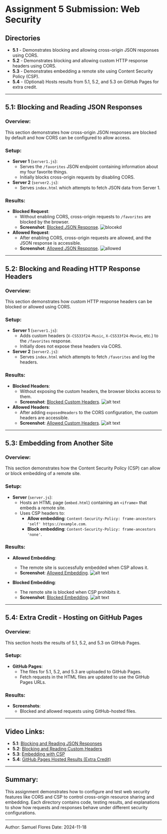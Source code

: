 

# Assignment 5 Submission: Web Security

## Directories

- **5.1** - Demonstrates blocking and allowing cross-origin JSON responses using CORS.
- **5.2** - Demonstrates blocking and allowing custom HTTP response headers using CORS.
- **5.3** - Demonstrates embedding a remote site using Content Security Policy (CSP).
- **5.4** - (Optional) Hosts results from 5.1, 5.2, and 5.3 on GitHub Pages for extra credit.


---

## **5.1: Blocking and Reading JSON Responses**

### Overview:
This section demonstrates how cross-origin JSON responses are blocked by default and how CORS can be configured to allow access.

### Setup:
- **Server 1** (`server1.js`):
  - Serves the `/favorites` JSON endpoint containing information about my four favorite things.
  - Initially blocks cross-origin requests by disabling CORS.
- **Server 2** (`server2.js`):
  - Serves `index.html` which attempts to fetch JSON data from Server 1.

### Results:
- **Blocked Request**:
  - Without enabling CORS, cross-origin requests to `/favorites` are blocked by the browser.
  - **Screenshot**: [Blocked JSON Response](#).
![blocekd](5.1/CORS-testing-blocked5.1.png)
- **Allowed Request**:
  - After enabling CORS, cross-origin requests are allowed, and the JSON response is accessible.
  - **Screenshot**: [Allowed JSON Response](#).
![allowed](5.1/CORS-testing-allowed5.1.png)
---

## **5.2: Blocking and Reading HTTP Response Headers**

### Overview:
This section demonstrates how custom HTTP response headers can be blocked or allowed using CORS.

### Setup:
- **Server 1** (`server1.js`):
  - Adds custom headers (`X-CS533f24-Music`, `X-CS533f24-Movie`, etc.) to the `/favorites` response.
  - Initially does not expose these headers via CORS.
- **Server 2** (`server2.js`):
  - Serves `index.html` which attempts to fetch `/favorites` and log the headers.

### Results:
- **Blocked Headers**:
  - Without exposing the custom headers, the browser blocks access to them.
  - **Screenshot**: [Blocked Custom Headers](#).
![alt text](5.2/exposedHeaders-blocked-5.2..png)
- **Allowed Headers**:
  - After adding `exposedHeaders` to the CORS configuration, the custom headers are accessible.
  - **Screenshot**: [Allowed Custom Headers](#).
![alt text](5.2/exposedHeaders-allowed-5.2.png)
---

## **5.3: Embedding from Another Site**

### Overview:
This section demonstrates how the Content Security Policy (CSP) can allow or block embedding of a remote site.

### Setup:
- **Server** (`server.js`):
  - Hosts an HTML page (`embed.html`) containing an `<iframe>` that embeds a remote site.
  - Uses CSP headers to:
    - **Allow embedding**: `Content-Security-Policy: frame-ancestors 'self' https://example.com`.
    - **Block embedding**: `Content-Security-Policy: frame-ancestors 'none'`.

### Results:
- **Allowed Embedding**:
  - The remote site is successfully embedded when CSP allows it.
  - **Screenshot**: [Allowed Embedding](#).
  ![alt text](5.3/CSP-embedding-enabled5.3.png)

- **Blocked Embedding**:
  - The remote site is blocked when CSP prohibits it.
  - **Screenshot**: [Blocked Embedding](#).
![alt text](5.3/CSP-embedding-blocked-5.3.png)
---

## **5.4: Extra Credit - Hosting on GitHub Pages**

### Overview:
This section hosts the results of 5.1, 5.2, and 5.3 on GitHub Pages.

### Setup:
- **GitHub Pages**:
  - The files for 5.1, 5.2, and 5.3 are uploaded to GitHub Pages.
  - Fetch requests in the HTML files are updated to use the GitHub Pages URLs.

### Results:
- **Screenshots**:
  - Blocked and allowed requests using GitHub-hosted files.

---

## Video Links:

- **5.1**: [Blocking and Reading JSON Responses](#)
- **5.2**: [Blocking and Reading Custom Headers](#)
- **5.3**: [Embedding with CSP](#)
- **5.4**: [GitHub Pages Hosted Results (Extra Credit)](#)

---

## Summary:

This assignment demonstrates how to configure and test web security features like CORS and CSP to control cross-origin resource sharing and embedding. Each directory contains code, testing results, and explanations to show how requests and responses behave under different security configurations.


---

Author: Samuel Flores
Date: 2024-11-18